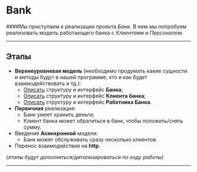 # Bank

####Мы приступаем к реализации проекта *Банк*. В нем мы попробуем реализовать модель работающего банка с *Клиентами* и *Персоналом*.

---

## Этапы

- **Верхнеуровневая модель** (необходимо продумать какие сущности и методы будут в нашей программе, кто и как будет взаимодействовать и тд.):
    - [Описать](https://github.com/CodingSquire/go-courses/blob/main/lection_6/hw/bank/pkg/bank/bank.go) структуру и интерфейс **Банка**;
    - [Описать](https://github.com/CodingSquire/go-courses/blob/main/lection_6/hw/bank/pkg/person/client.go) структуру и интерфейс **Клиента банка**;
    - [Описать](https://github.com/CodingSquire/go-courses/blob/main/lection_6/hw/bank/pkg/person/worker.go) структуру и интерфейс **Работника Банка**.
- **Первичная** реализация:
  - Банк умеет хранить деньги;
  - Клиент банка может обратиться в банк, чтобы положить/снять сумму.
- Введение **Асинхронной** модели:
  - Банк может обслуживать сразу несколько клиентов.
- Перенос взаимодействия на **http**.

*(этапы будут дополняться/дитализироваться по ходу работы)*

----


